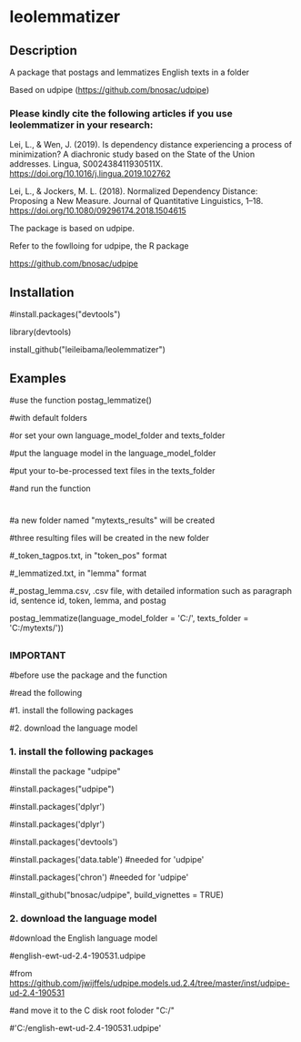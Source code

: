 # leolemmatizer

## Description

A package that postags and lemmatizes English texts in a folder

Based on udpipe (https://github.com/bnosac/udpipe)

### Please kindly cite the following articles if you use leolemmatizer in your research:

Lei, L., & Wen, J. (2019). Is dependency distance experiencing a process of minimization? A diachronic study based on the State of the Union addresses. Lingua, S002438411930511X. https://doi.org/10.1016/j.lingua.2019.102762

Lei, L., & Jockers, M. L. (2018). Normalized Dependency Distance: Proposing a New Measure. Journal of Quantitative Linguistics, 1–18. https://doi.org/10.1080/09296174.2018.1504615


The package is based on udpipe.

Refer to the fowlloing for udpipe, the R package

https://github.com/bnosac/udpipe


##
## Installation

#install.packages("devtools")

library(devtools) 

install_github("leileibama/leolemmatizer")

##
## Examples

#use the function postag_lemmatize()

#with default folders

#or set your own language_model_folder and texts_folder


#put the language model in the language_model_folder

#put your to-be-processed text files in the texts_folder

#and run the function

#
#a new folder named "mytexts_results" will be created

#three resulting files will be created in the new folder

#_token_tagpos.txt, in "token_pos" format

#_lemmatized.txt, in "lemma" format

#_postag_lemma.csv, .csv file, with detailed information such as paragraph id, sentence id, token, lemma, and postag

postag_lemmatize(language_model_folder = 'C:/',
                 texts_folder = 'C:/mytexts/'))


##
### IMPORTANT

#before use the package and the function

#read the following

#1. install the following packages

#2. download the language model


###
### 1. install the following packages

#install the package "udpipe"

#install.packages("udpipe")

#install.packages('dplyr')

#install.packages('dplyr')

#install.packages('devtools')

#install.packages('data.table')  #needed for 'udpipe'

#install.packages('chron')   #needed for 'udpipe'

#install_github("bnosac/udpipe", build_vignettes = TRUE)

###

### 2. download the language model

#download the English language model

#english-ewt-ud-2.4-190531.udpipe

#from https://github.com/jwijffels/udpipe.models.ud.2.4/tree/master/inst/udpipe-ud-2.4-190531

#and move it to the C disk root foloder "C:/"

#'C:/english-ewt-ud-2.4-190531.udpipe'


